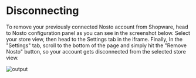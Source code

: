 # Disconnecting

To remove your previously connected Nosto account from Shopware, head to Nosto configuration panel as you can see in the screenshot below. 
Select your store view, then head to the Settings tab in the iframe. Finally, In the "Settings" tab, scroll to the bottom of the page and simply 
hit the "Remove Nosto" button, so your account gets disconnected from the selected store view.

![output](https://user-images.githubusercontent.com/327432/99397724-7176fd00-2909-11eb-8f08-258b648bb391.gif)
